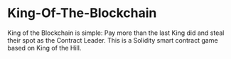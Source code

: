 # King-Of-The-Blockchain
King of the Blockchain is simple: Pay more than the last King did and steal their spot as the Contract Leader. This is a Solidity smart contract game based on King of the Hill.

